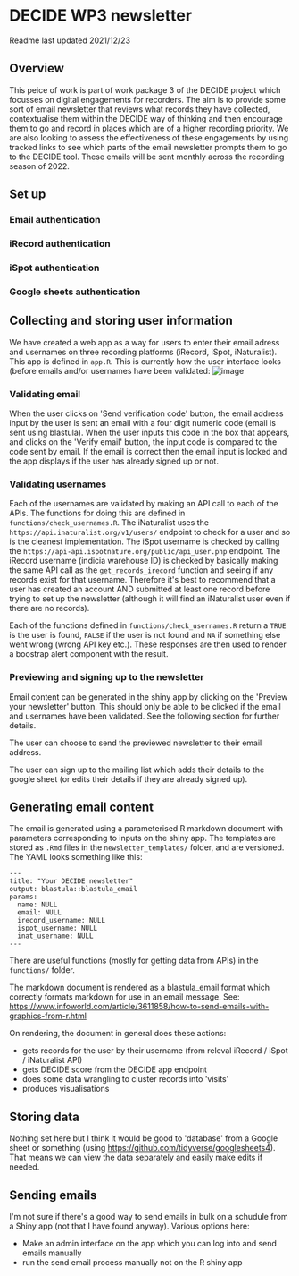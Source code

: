 # DECIDE WP3 newsletter

Readme last updated 2021/12/23

## Overview

This peice of work is part of work package 3 of the DECIDE project which focusses on digital engagements for recorders. The aim is to provide some sort of email newsletter that reviews what records they have collected, contextualise them within the DECIDE way of thinking and then encourage them to go and record in places which are of a higher recording priority. We are also looking to assess the effectiveness of these engagements by using tracked links to see which parts of the email newsletter prompts them to go to the DECIDE tool. These emails will be sent monthly across the recording season of 2022.

## Set up

### Email authentication

### iRecord authentication

### iSpot authentication

### Google sheets authentication

## Collecting and storing user information

We have created a web app as a way for users to enter their email adress and usernames on three recording platforms (iRecord, iSpot, iNaturalist). This app is defined in `app.R`. This is currently how the user interface looks (before emails and/or usernames have been validated:
![image](https://user-images.githubusercontent.com/17750766/147248329-128d0222-1b3c-4631-8b72-4177b6c616ae.png)

### Validating email

When the user clicks on 'Send verification code' button, the email address input by the user is sent an email with a four digit numeric code (email is sent using blastula). When the user inputs this code in the box that appears, and clicks on the 'Verify email' button, the input code is compared to the code sent by email. If the email is correct then the email input is locked and the app displays if the user has already signed up or not.

### Validating usernames

Each of the usernames are validated by making an API call to each of the APIs. The functions for doing this are defined in `functions/check_usernames.R`. The iNaturalist uses the `https://api.inaturalist.org/v1/users/` endpoint to check for a user and so is the cleanest implementation. The iSpot username is checked by calling the `https://api-api.ispotnature.org/public/api_user.php` endpoint. The iRecord username (indicia warehouse ID) is checked by basically making the same API call as the `get_records_irecord` function and seeing if any records exist for that username. Therefore it's best to recommend that a user has created an account AND submitted at least one record before trying to set up the newsletter (although it will find an iNaturalist user even if there are no records).

Each of the functions defined in `functions/check_usernames.R` return a `TRUE` is the user is found, `FALSE` if the user is not found and `NA` if something else went wrong (wrong API key etc.). These responses are then used to render a boostrap alert component with the result.

### Previewing and signing up to the newsletter

Email content can be generated in the shiny app by clicking on the 'Preview your newsletter' button. This should only be able to be clicked if the email and usernames have been validated. See the following section for further details.

The user can choose to send the previewed newsletter to their email address. 

The user can sign up to the mailing list which adds their details to the google sheet (or edits their details if they are already signed up).

## Generating email content

The email is generated using a parameterised R markdown document with parameters corresponding to inputs on the shiny app. The templates are stored as `.Rmd` files in the `newsletter_templates/` folder, and are versioned. The YAML looks something like this:

```
---
title: "Your DECIDE newsletter"
output: blastula::blastula_email
params:
  name: NULL
  email: NULL
  irecord_username: NULL
  ispot_username: NULL
  inat_username: NULL
---
```

There are useful functions (mostly for getting data from APIs) in the `functions/` folder.

The markdown document is rendered as a blastula_email format which correctly formats markdown for use in an email message. See: https://www.infoworld.com/article/3611858/how-to-send-emails-with-graphics-from-r.html

On rendering, the document in general does these actions:

 * gets records for the user by their username (from releval iRecord / iSpot / iNaturalist API)
 * gets DECIDE score from the DECIDE app endpoint
 * does some data wrangling to cluster records into 'visits'
 * produces visualisations
 
## Storing data

Nothing set here but I think it would be good to 'database' from a Google sheet or something (using https://github.com/tidyverse/googlesheets4). That means we can view the data separately and easily make edits if needed.

## Sending emails

I'm not sure if there's a good way to send emails in bulk on a schudule from a Shiny app (not that I have found anyway). Various options here:

 * Make an admin interface on the app which you can log into and send emails manually
 * run the send email process manually not on the R shiny app


